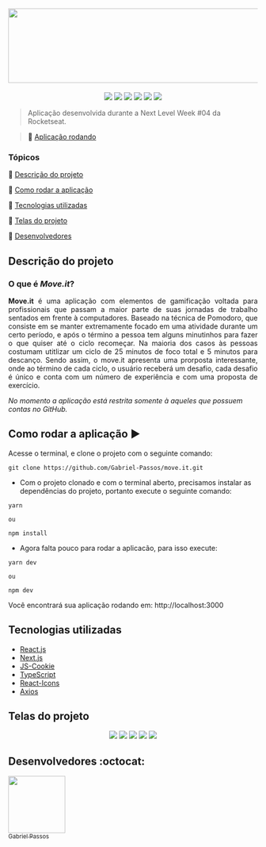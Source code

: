 <h1 align="center" >
  <img height="150px" width="520px" src="https://user-images.githubusercontent.com/43184223/109753129-73b34d80-7bc0-11eb-813c-6753d2dec303.png">
</h1>

<p align="center">
  <a href="https://reactjs.org/"><img src="https://img.shields.io/static/v1?label=React&message=17.0.1&color=blue&style=flat"/><a/>
  <a href="https://nextjs.org/docs"><img src="https://img.shields.io/static/v1?label=Next.js&message=10.0.7&color=blue&style=flat"/><a/>
  <a href="https://github.com/js-cookie/js-cookie"><img src="https://img.shields.io/static/v1?label=JS-Cookie&message=^2.2.1&color=blue&style=flat"/><a/>
  <a href="https://www.typescriptlang.org/docs/"><img src="https://img.shields.io/static/v1?label=TypeScript&message=^4.1.5&color=blue&style=flat"/><a/>
  <a href="https://react-icons.github.io/react-icons/"><img src="https://img.shields.io/static/v1?label=React-Icons&message=^4.2.0&color=blue&style=flat"/><a/>
  <a href="https://github.com/axios/axios"><img src="https://img.shields.io/static/v1?label=Axios&message=^0.21.1&color=blue&style=flat"/><a/>
</p>

> Aplicação desenvolvida durante a Next Level Week #04 da Rocketseat.

> :rocket: [Aplicação rodando](https://gp-moveit.vercel.app/)

### Tópicos 

:small_blue_diamond: [Descrição do projeto](#descrição-do-projeto)

:small_blue_diamond: [Como rodar a aplicação](#como-rodar-a-aplicação-arrow_forward)

:small_blue_diamond: [Tecnologias utilizadas](#tecnologias-utilizadas)

:small_blue_diamond: [Telas do projeto](#telas-do-projeto)

:small_blue_diamond: [Desenvolvedores](#desenvolvedores-octocat)

## Descrição do projeto

### O que é <b><i>Move.it</i></b>?

<p align="justify">
<b>Move.it</b> é uma aplicação com elementos de gamificação voltada para profissionais que passam a maior parte de suas jornadas de trabalho sentados em frente à computadores. Baseado na técnica de Pomodoro, que consiste em se manter extremamente focado em uma atividade durante um certo período, e após o término a pessoa tem alguns minutinhos para fazer o que quiser até o ciclo recomeçar. Na maioria dos casos às pessoas costumam utitlizar um ciclo de 25 minutos de foco total e 5 minutos para descanço. Sendo assim, o move.it apresenta uma prorposta interessante, onde ao término de cada ciclo, o usuário receberá um desafio, cada desafio é único e conta com um número de experiência e com uma proposta de exercício.

<i>No momento a aplicação está restrita somente à aqueles que possuem contas no GitHub.</i> 
</p>


## Como rodar a aplicação :arrow_forward:

Acesse o terminal, e clone o projeto com o seguinte comando: 

```
git clone https://github.com/Gabriel-Passos/move.it.git
```

- Com o projeto clonado e com o terminal aberto, precisamos instalar as dependências do projeto, portanto execute o seguinte comando:

```
yarn 

ou 

npm install
```

- Agora falta pouco para rodar a aplicacão, para isso execute: 

```
yarn dev

ou

npm dev
```

Você encontrará sua aplicação rodando em: http://localhost:3000

## Tecnologias utilizadas

- [React.js](https://reactjs.org/docs/)
- [Next.js](https://nextjs.org/docs/getting-started)
- [JS-Cookie](https://github.com/js-cookie/js-cookie)
- [TypeScript](https://www.typescriptlang.org/docs/)
- [React-Icons](https://react-icons.github.io/react-icons/)
- [Axios](https://github.com/axios/axios)

## Telas do projeto 

<p align="center"> 
  <img src="https://user-images.githubusercontent.com/43184223/109752213-becc6100-7bbe-11eb-8d14-6a96b33e8481.png">
  <img src="https://user-images.githubusercontent.com/43184223/109752246-cdb31380-7bbe-11eb-85f4-22b5e650c8ca.png">
  <img src="https://user-images.githubusercontent.com/43184223/109752271-d73c7b80-7bbe-11eb-85b1-5e529afae076.png">
  <img src="https://user-images.githubusercontent.com/43184223/109752296-e7545b00-7bbe-11eb-8d74-233c0e131aae.png">
  <img src="https://user-images.githubusercontent.com/43184223/109752312-f2a78680-7bbe-11eb-9e20-aa1702df9447.png">
</p>

## Desenvolvedores :octocat:

[<img src="https://avatars3.githubusercontent.com/u/43184223?s=460&u=50810abc34900ea6134a9bd0b8a04e2c8640ddc4&v=4" width=115><br><sub>Gabriel Passos</sub>](https://github.com/Gabriel-Passos)
